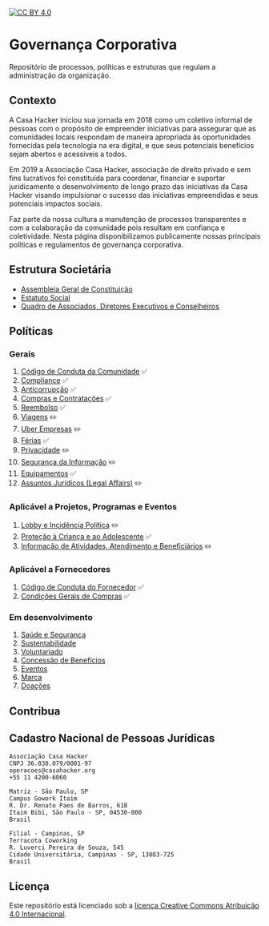 [![CC BY 4.0][cc-by-shield]][cc-by]

# Governança Corporativa
Repositório de processos, políticas e estruturas que regulam a administração da organização.

## Contexto
A Casa Hacker iniciou sua jornada em 2018 como um coletivo informal de pessoas com o propósito de empreender iniciativas para assegurar que as comunidades locais respondam de maneira apropriada às oportunidades fornecidas pela tecnologia na era digital, e que seus potenciais benefícios sejam abertos e acessíveis a todos.

Em 2019 a Associação Casa Hacker, associação de direito privado e sem fins lucrativos foi constituída para coordenar, financiar e suportar juridicamente o desenvolvimento de longo prazo das iniciativas da Casa Hacker visando impulsionar o sucesso das iniciativas empreendidas e seus potenciais impactos sociais.

Faz parte da nossa cultura a manutenção de processos transparentes e com a colaboração da comunidade pois resultam em confiança e coletividade. Nesta página disponibilizamos publicamente nossas principais políticas e regulamentos de governança corporativa.

## Estrutura Societária
- [Assembleia Geral de Constituição](#)
- [Estatuto Social](#)
- [Quadro de Associados, Diretores Executivos e Conselheiros](QUADRO-SOCIETÁRIO.md)

## Políticas
### Gerais
1. [Código de Conduta da Comunidade](CODE_OF_CONDUCT.md) :white_check_mark:
1. [Compliance](compliance.md) :white_check_mark:
1. [Anticorrupção](manual-anticorrupcao.md) :white_check_mark:
1. [Compras e Contratações](compras.md) :white_check_mark:
1. [Reembolso](reembolso.md) :white_check_mark:
1. [Viagens](#) :pencil2:
1. [Uber Empresas](#) :pencil2:
1. [Férias](ferias.md) :white_check_mark:
1. [Privacidade](#) :pencil2:
1. [Segurança da Informação](#) :pencil2:
1. [Equipamentos](equipamentos.md) :white_check_mark:
1. [Assuntos Jurídicos (Legal Affairs)](#) :pencil2:

### Aplicável a Projetos, Programas e Eventos
1. [Lobby e Incidência Política](#) :pencil2:
1. [Proteção à Criança e ao Adolescente](protecao-a-criança-e-ao-adolescente.md) :white_check_mark:
1. [Informação de Atividades, Atendimento e Beneficiários](#) :pencil2:

### Aplicável a Fornecedores
1. [Código de Conduta do Fornecedor](codigo-de-etica-e-conduta-do-fornecedor.md) :white_check_mark:
1. [Condições Gerais de Compras](condicoes-gerais-de-compras.md) :white_check_mark:

### Em desenvolvimento
1. [Saúde e Segurança](#)
1. [Sustentabilidade](#)
1. [Voluntariado](#)
1. [Concessão de Benefícios](#)
1. [Eventos](#)
1. [Marca](#)
1. [Doações](#)

## Contribua

## Cadastro Nacional de Pessoas Jurídicas
```
Associação Casa Hacker
CNPJ 36.038.079/0001-97
operacoes@casahacker.org
+55 11 4200-6060

Matriz - São Paulo, SP
Campus Gowork Itaim
R. Dr. Renato Paes de Barros, 618
Itaim Bibi, São Paulo - SP, 04530-000
Brasil

Filial - Campinas, SP
Terracota Coworking
R. Luverci Pereira de Souza, 545
Cidade Universitária, Campinas - SP, 13083-725
Brasil
```
## Licença

Este repositório está licenciado sob a [licença Creative Commons Atribuição 4.0 Internacional][cc-by].

[cc-by]: https://creativecommons.org/licenses/by/4.0/deed.pt_BR
[cc-by-image]: https://i.creativecommons.org/l/by/4.0/88x31.png
[cc-by-shield]: https://img.shields.io/badge/License-CC%20BY%204.0-lightgrey.svg
